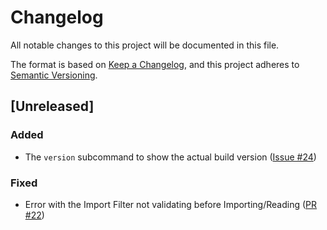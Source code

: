 # Changelog
All notable changes to this project will be documented in this file.

The format is based on [Keep a Changelog](https://keepachangelog.com/en/1.0.0/),
and this project adheres to [Semantic Versioning](https://semver.org/spec/v2.0.0.html).

## [Unreleased]

### Added

- The `version` subcommand to show the actual build version
  ([Issue #24](https://github.com/cycloidio/terracognita/issues/24))

### Fixed

- Error with the Import Filter not validating before Importing/Reading
  ([PR #22](https://github.com/cycloidio/terracognita/pull/22))
